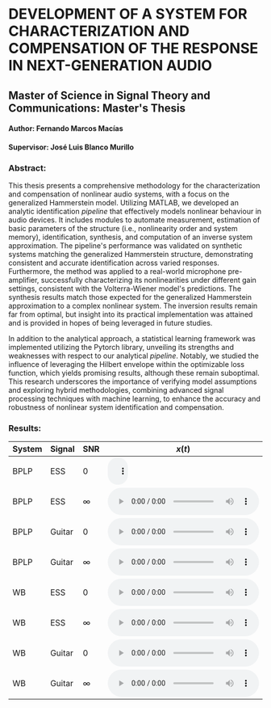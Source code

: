# DEVELOPMENT OF A SYSTEM FOR CHARACTERIZATION AND COMPENSATION OF THE RESPONSE IN NEXT-GENERATION AUDIO

## Master of Science in Signal Theory and Communications: Master's Thesis

#### Author: Fernando Marcos Macías
#### Supervisor: José Luis Blanco Murillo

### Abstract: 

This thesis presents a comprehensive methodology for the characterization and compensation of nonlinear audio systems, with a focus on the generalized Hammerstein model. Utilizing MATLAB, we developed an analytic identification *pipeline* that effectively models nonlinear behaviour in audio devices. It includes modules to automate measurement, estimation of basic parameters of the structure (i.e., nonlinearity order and system memory), identification, synthesis, and computation of an inverse system approximation. The pipeline's performance was validated on synthetic systems matching the generalized Hammerstein structure, demonstrating consistent and accurate identification across varied responses. Furthermore, the method was applied to a real-world microphone pre-amplifier, successfully characterizing its nonlinearities under different gain settings, consistent with the Volterra-Wiener model's predictions. The synthesis results match those expected for the generalized Hammerstein approximation to a complex nonlinear system. The inversion results remain far from optimal, but insight into its practical implementation was attained and is provided in hopes of being leveraged in future studies.

In addition to the analytical approach, a statistical learning framework was implemented utilizing the Pytorch library, unveiling its strengths and weaknesses with respect to our analytical *pipeline*. Notably, we studied the influence of leveraging the Hilbert envelope within the optimizable loss function, which yields promising results, although these remain suboptimal. This research underscores the importance of verifying model assumptions and exploring hybrid methodologies, combining advanced signal processing techniques with machine learning, to enhance the accuracy and robustness of nonlinear system identification and compensation.


### Results:

| System | Signal | SNR | $x(t)$   | $y(t)$   | $\hat{y}(t)$: *pipeline*          | $\hat{y}(t)$: *learning*         |
|--------|--------|-----|----------|----------|-----------------------------------|----------------------------------|
| BPLP | ESS | 0 | <audio controls style="width: 40px;"><source src="web_audios/ESS_BPLP_0_x.wav" type="audio/wav"></audio> | <audio controls style="width: 40px;"><source src="web_audios/ESS_BPLP_0_y.wav" type="audio/wav"></audio> | <audio controls style="width: 40px;"><source src="web_audios/ESS_BPLP_0_yhat.wav" type="audio/wav"></audio> | - |
| BPLP | ESS | $\infty$ | <audio controls><source src="web_audios/audio2_x.wav" type="audio/wav"></audio> | <audio controls><source src="web_audios/audio2_y.wav" type="audio/wav"></audio> | <audio controls><source src="web_audios/audio2_pipeline.wav" type="audio/wav"></audio> | <audio controls><source src="web_audios/audio2_learning.wav" type="audio/wav"></audio> |
| BPLP | Guitar | 0 | <audio controls><source src="web_audios/audio3_x.wav" type="audio/wav"></audio> | <audio controls><source src="web_audios/audio3_y.wav" type="audio/wav"></audio> | <audio controls><source src="web_audios/audio3_pipeline.wav" type="audio/wav"></audio> | <audio controls><source src="web_audios/audio3_learning.wav" type="audio/wav"></audio> |
| BPLP | Guitar | $\infty$ | <audio controls><source src="web_audios/audio4_x.wav" type="audio/wav"></audio> | <audio controls><source src="web_audios/audio4_y.wav" type="audio/wav"></audio> | <audio controls><source src="web_audios/audio4_pipeline.wav" type="audio/wav"></audio> | <audio controls><source src="web_audios/audio4_learning.wav" type="audio/wav"></audio> |
| WB | ESS | 0 | <audio controls><source src="web_audios/audio5_x.wav" type="audio/wav"></audio> | <audio controls><source src="web_audios/audio5_y.wav" type="audio/wav"></audio> | <audio controls><source src="web_audios/audio5_pipeline.wav" type="audio/wav"></audio> | <audio controls><source src="web_audios/audio5_learning.wav" type="audio/wav"></audio> |
| WB | ESS | $\infty$ | <audio controls><source src="web_audios/audio6_x.wav" type="audio/wav"></audio> | <audio controls><source src="web_audios/audio6_y.wav" type="audio/wav"></audio> | <audio controls><source src="web_audios/audio6_pipeline.wav" type="audio/wav"></audio> | <audio controls><source src="web_audios/audio6_learning.wav" type="audio/wav"></audio> |
| WB | Guitar | 0 | <audio controls><source src="web_audios/audio7_x.wav" type="audio/wav"></audio> | <audio controls><source src="web_audios/audio7_y.wav" type="audio/wav"></audio> | <audio controls><source src="web_audios/audio7_pipeline.wav" type="audio/wav"></audio> | <audio controls><source src="web_audios/audio7_learning.wav" type="audio/wav"></audio> |
| WB | Guitar | $\infty$ | <audio controls><source src="web_audios/audio7_x.wav" type="audio/wav"></audio> | <audio controls><source src="web_audios/audio7_y.wav" type="audio/wav"></audio> | <audio controls><source src="web_audios/audio7_pipeline.wav" type="audio/wav"></audio> | <audio controls><source src="web_audios/audio7_learning.wav" type="audio/wav"></audio> |


